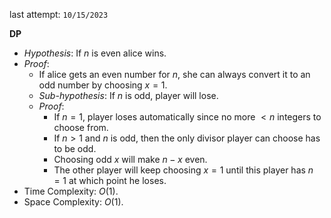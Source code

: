 last attempt: `10/15/2023`

**DP**
- *Hypothesis*: If $n$ is even alice wins. 
- *Proof*:
  - If alice gets an even number for $n$, she can always convert it to an odd number by choosing $x=1$. 
  - *Sub-hypothesis*: If $n$ is odd, player will lose. 
  - *Proof*:
    - If $n=1$, player loses automatically since no more $<n$ integers to choose from. 
    - If $n>1$ and $n$ is odd, then the only divisor player can choose has to be odd. 
    - Choosing odd $x$ will make $n-x$ even. 
    - The other player will keep choosing $x=1$ until this player has $n=1$ at which point he loses. 
- Time Complexity: $O(1)$. 
- Space Complexity: $O(1)$. 